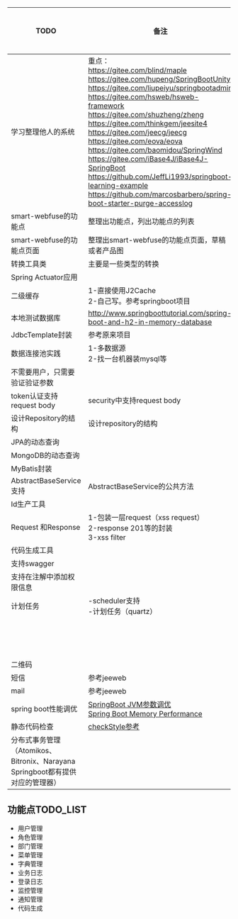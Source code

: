 
| TODO                                                         | 备注                                                         | 时间期限   | 是否完成 |
| ------------------------------------------------------------ | ------------------------------------------------------------ | ---------- | -------- |
| 学习整理他人的系统                                           | 重点：<br />https://gitee.com/blind/maple<br />https://gitee.com/hupeng/SpringBootUnity<br />https://gitee.com/liupeiyu/springbootadmin<br />https://gitee.com/hsweb/hsweb-framework<br />https://gitee.com/shuzheng/zheng<br />https://gitee.com/thinkgem/jeesite4<br />https://gitee.com/jeecg/jeecg<br />https://gitee.com/eova/eova<br />https://gitee.com/baomidou/SpringWind<br />https://gitee.com/iBase4J/iBase4J-SpringBoot<br />https://github.com/JeffLi1993/springboot-learning-example<br/> https://github.com/marcosbarbero/spring-boot-starter-purge-accesslog<br/>| 2018.09.20 |          |
| smart-webfuse的功能点                                        | 整理出功能点，列出功能点的列表                               | 2018.09.20 |          |
| smart-webfuse的功能点页面                                    | 整理出smart-webfuse的功能点页面，草稿或者产品图              | 2018.09.20 |          |
| 转换工具类                                                   | 主要是一些类型的转换                                         | 2018.09.10 |          |
| Spring Actuator应用                                          |                                                              | 2018.09.11 |          |
| 二级缓存                                                     | 1-直接使用J2Cache<br />2-自己写。参考springboot项目          | 2018.09.12 |          |
| 本地测试数据库                                               | http://www.springboottutorial.com/spring-boot-and-h2-in-memory-database | 2018.09.10 |          |
| JdbcTemplate封装                                             | 参考原来项目                                                 | 2018.09.13 |          |
| 数据连接池实践                                               | 1-多数据源<br />2-找一台机器装mysql等                        | 2018.09.14 |          |
| 不需要用户，只需要验证验证参数                               |                                                              | 2018.09.15 |          |
| token认证支持request body                                    | security中支持request body                                   | 2018.09.16 |          |
| 设计Repository的结构                                         | 设计repository的结构                                         | 2018.09.17 |          |
| JPA的动态查询                                                |                                                              | 2018.09.18 |          |
| MongoDB的动态查询                                            |                                                              | 2018.09.19 |          |
| MyBatis封装                                                  |                                                              | 2018.09.20 |          |
| AbstractBaseService支持                                      | AbstractBaseService的公共方法                                | 2018.09.21 |          |
| Id生产工具                                                   |                                                              | 2018.09.22 |          |
| Request 和Response                                           | 1-包装一层request（xss request）<br />2-response 201等的封装<br />3-xss filter | 2018.09.23 |          |
| 代码生成工具                                                 |                                                              | 2018.09.24 |          |
| 支持swagger                                                  |                                                              | 2018.09.25 |          |
| 支持在注解中添加权限信息                                     |                                                              | 2018.09.26 |          |
| 计划任务                                                     | -scheduler支持<br />-计划任务（quartz）                      |            |          |
|                                                              |                                                              |            |          |
|                                                              |                                                              |            |          |
|                                                              |                                                              |            |          |
|                                                              |                                                              |            |          |
|                                                              |                                                              |            |          |
|                                                              |                                                              |            |          |
|                                                              |                                                              |            |          |
|                                                              |                                                              |            |          |
|                                                              |                                                              |            |          |
|                                                              |                                                              |            |          |
|                                                              |                                                              |            |          |
|                                                              |                                                              |            |          |
|                                                              |                                                              |            |          |
|                                                              |                                                              |            |          |
|                                                              |                                                              |            |          |
| 二维码                                                       |                                                              |            |          |
| 短信                                                         | 参考jeeweb                                                   |            |          |
| mail                                                         | 参考jeeweb                                                   |            |          |
| spring boot性能调优                                          | [SpringBoot JVM参数调优](https://blog.tengshe789.tech/2018/08/04/springboot/)<br />[Spring Boot Memory Performance](https://spring.io/blog/2015/12/10/spring-boot-memory-performance)<br /> |            |          |
| 静态代码检查                                                 | [checkStyle参考](https://gitee.com/wangkang/llsfw/tree/V2/)<br /> |            |          |
| 分布式事务管理（Atomikos、Bitronix、Narayana Springboot都有提供对应的管理器） |                                                              |            |          |



## 功能点TODO_LIST

- 用户管理
- 角色管理
- 部门管理
- 菜单管理
- 字典管理
- 业务日志
- 登录日志
- 监控管理
- 通知管理
- 代码生成

